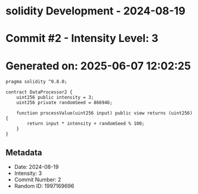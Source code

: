 ﻿# solidity Development - 2024-08-19
# Commit #2 - Intensity Level: 3
# Generated on: 2025-06-07 12:02:25
```solidity
pragma solidity ^0.8.0;

contract DataProcessor2 {
    uint256 public intensity = 3;
    uint256 private randomSeed = 866946;

    function processValue(uint256 input) public view returns (uint256) {
        return input * intensity + randomSeed % 100;
    }
}
```
## Metadata
- Date: 2024-08-19
- Intensity: 3
- Commit Number: 2
- Random ID: 1997169696
